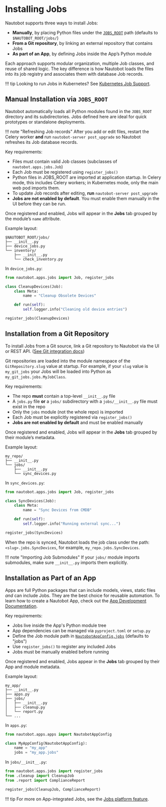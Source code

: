 # Installing Jobs

Nautobot supports three ways to install Jobs:

- **Manually**, by placing Python files under the [`JOBS_ROOT`](../../user-guide/administration/configuration/settings.md#jobs_root) path (defaults to `$NAUTOBOT_ROOT/jobs/`)
- **From a Git repository**, by linking an external repository that contains Jobs
- **As part of an App**, by defining Jobs inside the App’s Python module

Each approach supports modular organization, multiple Job classes, and reuse of shared logic. The key difference is how Nautobot loads the files into its job registry and associates them with database Job records.

!!! tip
    Looking to run Jobs in Kubernetes? See [Kubernetes Job Support](../../user-guide/platform-functionality/jobs/kubernetes-job-support.md).

## Manual Installation via `JOBS_ROOT`

Nautobot automatically loads all Python modules found in the `JOBS_ROOT` directory and its subdirectories. Jobs defined here are ideal for quick prototypes or standalone deployments.

!!! note "Refreshing Job records"
    After you add or edit files, restart the Celery worker **and** run `nautobot-server post_upgrade` so Nautobot refreshes its Job database records.

Key requirements:

- Files must contain valid Job classes (subclasses of `nautobot.apps.jobs.Job`)
- Each Job must be registered using `register_jobs()`
- Python files in JOBS_ROOT are imported at application startup. In Celery mode, this includes Celery workers; in Kubernetes mode, only the main web pod imports them.
- To update Job records after editing, **run** `nautobot-server post_upgrade`
- **Jobs are not enabled by default**. You must enable them manually in the UI before they can be run.

Once registered and enabled, Jobs will appear in the **Jobs** tab grouped by the module’s `name` attribute.

Example layout:

```text
$NAUTOBOT_ROOT/jobs/
├── __init__.py
├── device_jobs.py
└── inventory/
    ├── __init__.py
    └── check_inventory.py
```

In `device_jobs.py`:

```python
from nautobot.apps.jobs import Job, register_jobs

class CleanupDevices(Job):
    class Meta:
        name = "Cleanup Obsolete Devices"

    def run(self):
        self.logger.info("Cleaning old device entries")

register_jobs(CleanupDevices)
```

## Installation from a Git Repository

To install Jobs from a Git source, link a Git repository to Nautobot via the UI or REST API. ([See Git integration docs](../../user-guide/platform-functionality/gitrepository.md#jobs))

Git repositories are loaded into the module namespace of the `GitRepository.slug` value at startup. For example, if your `slug` value is `my_git_jobs` your Jobs will be loaded into Python as `my_git_jobs.jobs.MyJobClass`.

Key requirements:

- The repo **must** contain a top-level `__init__.py` file
- A `jobs.py` file **or** a `jobs/` subdirectory with a `jobs/__init__.py` file must exist in the repo
- Only the `jobs` module (not the whole repo) is imported
- Each Job must be explicitly registered via `register_jobs()`
- **Jobs are not enabled by default** and must be enabled manually

Once registered and enabled, Jobs will appear in the **Jobs** tab grouped by their module’s metadata.

Example layout:

```text
my_repo/
├── __init__.py
└── jobs/
    ├── __init__.py
    └── sync_devices.py
```

In `sync_devices.py`:

```python
from nautobot.apps.jobs import Job, register_jobs

class SyncDevices(Job):
    class Meta:
        name = "Sync Devices from CMDB"

    def run(self):
        self.logger.info("Running external sync...")

register_jobs(SyncDevices)
```

When the repo is synced, Nautobot loads the job class under the path:  
`<slug>.jobs.SyncDevices`, for example, `my_repo.jobs.SyncDevices`.

!!! note "Importing Job Submodules"
    If your `jobs/` module imports submodules, make sure `__init__.py` imports them explicitly.

## Installation as Part of an App

Apps are full Python packages that can include models, views, static files *and* can include Jobs. They are the best choice for reusable automation. To learn how to create a Nautobot App, check out the [App Development Documentation](../../apps/index.md).

Key requirements:

- Jobs live inside the App's Python module tree
- App dependencies can be managed via `pyproject.toml` or `setup.py`
- Define the Job module path in [`NautobotAppConfig.jobs`](../apps/api/nautobot-app-config.md#nautobotappconfig-code-location-attributes) (defaults to "jobs")
- Use `register_jobs()` to register any included Jobs
- Jobs must be manually enabled before running

Once registered and enabled, Jobs appear in the **Jobs** tab grouped by their App and module metadata.

Example layout:

```text
my_app/
├── __init__.py
├── apps.py
├── jobs/
│   ├── __init__.py
│   ├── cleanup.py
│   └── report.py
└── ...
```

In `apps.py`:

```python
from nautobot.apps.apps import NautobotAppConfig

class MyAppConfig(NautobotAppConfig):
    name = "my_app"
    jobs = "my_app.jobs"
```

In `jobs/__init__.py`:

```python
from nautobot.apps.jobs import register_jobs
from .cleanup import CleanupJob
from .report import ComplianceReport

register_jobs(CleanupJob, ComplianceReport)
```

!!! tip
    For more on App-integrated Jobs, see the [Jobs platform feature](../apps/api/platform-features/jobs.md).
